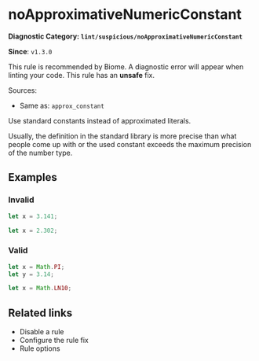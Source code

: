 # noApproximativeNumericConstant

**Diagnostic Category: `lint/suspicious/noApproximativeNumericConstant`**

**Since**: `v1.3.0`

This rule is recommended by Biome. A diagnostic error will appear when linting your code.
This rule has an **unsafe** fix.

Sources: 
- Same as: `approx_constant`

Use standard constants instead of approximated literals.

Usually, the definition in the standard library is more precise than
what people come up with or the used constant exceeds the maximum precision of the number type.

## Examples

### Invalid

```javascript
let x = 3.141;
```

```javascript
let x = 2.302;
```

### Valid

```javascript
let x = Math.PI;
let y = 3.14;
```

```javascript
let x = Math.LN10;
```

## Related links

- Disable a rule
- Configure the rule fix
- Rule options